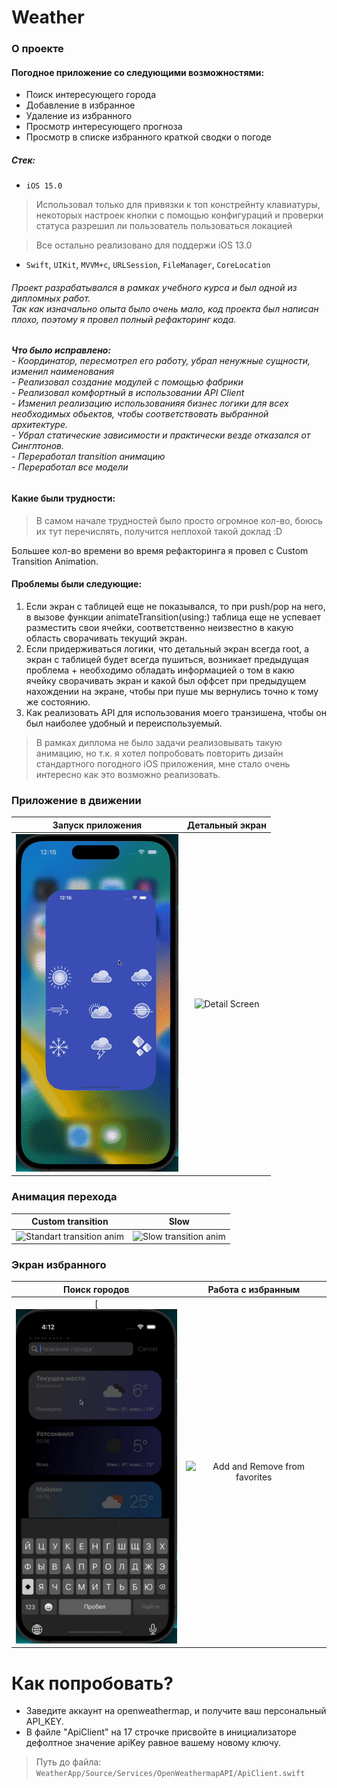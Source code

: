 # Weather

### **О проекте**
#### Погодное приложение со следующими возможностями:
- Поиск интересующего города
- Добавление в избранное
- Удаление из избранного
- Просмотр интересующего прогноза
- Просмотр в списке избранного краткой сводки о погоде

##### Стек: 
- `iOS 15.0`
> Использовал только для привязки к топ констрейнту клавиатуры, некоторых настроек кнопки с помощью конфигураций и проверки статуса разрешил ли пользователь пользоваться локацией

> Все остально реализовано для поддержи iOS 13.0

- `Swift`, `UIKit`, `MVVM+c`, `URLSession`, `FileManager`, `CoreLocation`

###### Проект разрабатывался в рамках учебного курса и был одной из дипломных работ.<br> Так как изначально опыта было очень мало, код проекта был написан плохо, поэтому я провел полный рефакторинг кода. 
###### **Что было исправлено:** <br> - Координатор, пересмотрел его работу, убрал ненужные сущности, изменил наименования <br> - Реализовал создание модулей с помощью фабрики <br> - Реализовал комфортный в использовании API Client <br> - Изменил реализацию использованияя бизнес логики для всех необходимых обьектов, чтобы соответствовать выбранной архитектуре. <br> - Убрал статические зависимости и практически везде отказался от Синглтонов. <br> - Переработал transition анимацию <br> - Переработал все модели

#### Какие были трудности:
> В самом начале трудностей было просто огромное кол-во, боюсь их тут перечислять, получится неплохой такой доклад :D 

Большее кол-во времени во время рефакторинга я провел с Custom Transition Animation.
#### Проблемы были следующие:

   1. Если экран с таблицей еще не показывался, то при push/pop на него, в вызове функции animateTransition(using:) таблица еще не успевает разместить свои ячейки, соответственно неизвестно в какую область сворачивать текущий экран.
   2. Если придерживаться логики, что детальный экран всегда root, а экран с таблицей будет всегда пушиться, возникает предыдущая проблема + необходимо обладать информацией о том в какю ячейку сворачивать экран и какой был оффсет при предыдущем нахождении на экране, чтобы при пуше мы вернулись точно к тому же состоянию.
   3. Как реализовать API для использования моего транзишена, чтобы он был наиболее удобный и переиспользуемый.
   > В рамках диплома не было задачи реализовывать такую анимацию, но т.к. я хотел попробовать повторить дизайн стандартного погодного iOS приложения, мне стало очень интересно как это возможно реализовать.

### Приложение в движении
|Запуск приложения|Детальный экран|
|:-:|:-:|
|![Launch App][launchApp]|![Detail Screen][detail]

### Анимация перехода
|Custom transition|Slow|
|:-:|:-:|
|![Standart transition anim][standartTransition]|![Slow transition anim][slowTransition]|

### Экран избранного
|Поиск городов|Работа с избранным|
|:-:|:-:|
[![search][search]|![Add and Remove from favorites][addRemove]|

# Как попробовать?
- Заведите аккаунт на openweathermap, и получите ваш персональный API_KEY.
- В файле "ApiClient" на 17 строчке присвойте в инициализаторе дефолтное значение apiKey равное вашему новому ключу.
> Путь до файла: `WeatherApp/Source/Services/OpenWeathermapAPI/ApiClient.swift`

[launchApp]: https://github.com/Dmmolod/Weather/blob/master/Gifs/launchApp.gif
[detail]: https://github.com/Dmmolod/Weather/blob/master/Gifs/fullDetailScreen.gif
[standartTransition]: https://github.com/Dmmolod/Weather/blob/master/Gifs/standartTransitionAnimation.gif
[slowTransition]: https://github.com/Dmmolod/Weather/blob/master/Gifs/slowTransitionAnimation.gif
[addRemove]: https://github.com/Dmmolod/Weather/blob/master/Gifs/addAndRemove.gif
[search]: https://github.com/Dmmolod/Weather/blob/master/Gifs/searchAnimation.gif
